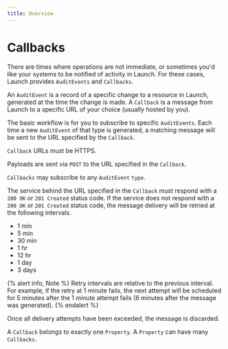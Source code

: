 ```yaml
---
title: Overview
---
```


# Callbacks

There are times where operations are not immediate, or sometimes you'd like your systems to be notified of activity in Launch. For these cases, Launch provides `AuditEvents` and `Callbacks`.

An `AuditEvent` is a record of a specific change to a resource in Launch, generated at the time the change is made. A `Callback` is a message from Launch to a specific URL of your choice (usually hosted by you).

The basic workflow is for you to subscribe to specific `AuditEvents`.  Each time a new `AuditEvent` of that type is generated, a matching message will be sent to the URL specified by the `Callback`.

`Callback` URLs must be HTTPS.

Payloads are sent via `POST` to the URL specified in the `Callback`.

`Callbacks` may subscribe to any `AuditEvent` `type`.

The service behind the URL specified in the `Callback` must respond with a
`200 OK` or `201 Created` status code. If the service does not respond with a
`200 OK` or `201 Created` status code, the message delivery will be retried at
the following intervals.

- 1 min
- 5 min
- 30 min
- 1 hr
- 12 hr
- 1 day
- 3 days

{% alert info, Note %}
Retry intervals are relative to the previous interval. For example, if the retry
at 1 minute fails, the next attempt will be scheduled for 5 minutes after the
1 minute attempt fails (6 minutes after the message was generated).
{% endalert %}

Once all delivery attempts have been exceeded, the message is discarded.

A `Callback` belongs to exactly one `Property`.  A `Property` can have many `Callbacks`.
